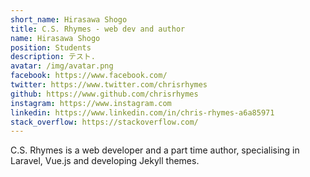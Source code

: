 ```yaml
---
short_name: Hirasawa Shogo
title: C.S. Rhymes - web dev and author
name: Hirasawa Shogo
position: Students
description: テスト.
avatar: /img/avatar.png
facebook: https://www.facebook.com/
twitter: https://www.twitter.com/chrisrhymes
github: https://www.github.com/chrisrhymes
instagram: https://www.instagram.com
linkedin: https://www.linkedin.com/in/chris-rhymes-a6a85971
stack_overflow: https://stackoverflow.com/
---
```

C.S. Rhymes is a web developer and a part time author, specialising in Laravel, Vue.js and developing Jekyll themes.


